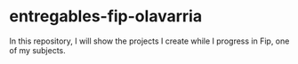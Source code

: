 # entregables-fip-olavarria
In this repository, I will show the projects I create while I progress in Fip, one of my subjects.
